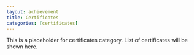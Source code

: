 ```yaml
---
layout: achievement
title: Certificates
categories: [certificates]
---
```


This is a placeholder for certificates category. List of certificates will be shown here.
